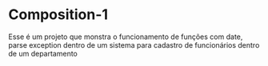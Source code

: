 # Composition-1
Esse é um projeto que  monstra o funcionamento de funções com date, parse exception dentro de um sistema para cadastro de funcionários dentro de um departamento  
